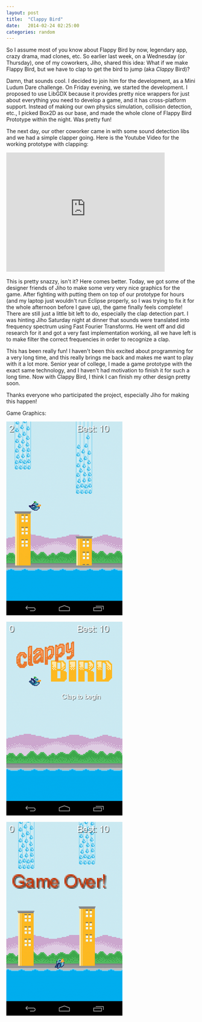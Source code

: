 ```yaml
---
layout: post
title:  "Clappy Bird"
date:   2014-02-24 02:25:00
categories: random
---
```


So I assume most of you know about Flappy Bird by now, legendary app, crazy drama, mad clones, etc.  So earlier last week, on a Wednesday (or Thursday), one of my coworkers, Jiho, shared this idea: What if we make Flappy Bird, but we have to clap to get the bird to jump (aka *Clappy* Bird)?

Damn, that sounds cool. I decided to join him for the development, as a Mini Ludum Dare challenge. On Friday evening, we started the development. I proposed to use LibGDX because it provides pretty nice wrappers for just about everything you need to develop a game, and it has cross-platform support. Instead of making our own physics simulation, collision detection, etc., I picked Box2D as our base, and made the whole clone of Flappy Bird Prototype within the night. Was pretty fun!

The next day, our other coworker came in with some sound detection libs and we had a simple clapper going. Here is the Youtube Video for the working prototype with clapping:

<iframe width="420" height="315" src="http://www.youtube.com/embed/YGxukILh1xQ" frameborder="0" allowfullscreen></iframe>

This is pretty snazzy, isn't it? Here comes better. Today, we got some of the designer friends of Jiho to make some very very nice graphics for the game. After fighting with putting them on top of our prototype for hours (and my laptop just wouldn't run Eclipse properly, so I was trying to fix it for the whole afternoon before I gave up), the game finally feels complete! There are still just a little bit left to do, especially the clap detection part. I was hinting Jiho Saturday night at dinner that sounds were translated into frequency spectrum using Fast Fourier Transforms. He went off and did research for it and got a very fast implementation working, all we have left is to make filter the correct frequencies in order to recognize a clap.

This has been really fun! I haven't been this excited about programming for a very long time, and this really brings me back and makes me want to play with it a lot more. Senior year of college, I made a game prototype with the exact same technology, and I haven't had motivation to finish it for such a long time. Now with Clappy Bird, I think I can finish my other design pretty soon.

Thanks everyone who participated the project, especially Jiho for making this happen!

Game Graphics:

![Screenshot 0](/img/clb-screenshot-0.png)

![Screenshot 1](/img/clb-screenshot-1.png)

![Screenshot 2](/img/clb-screenshot-2.png)